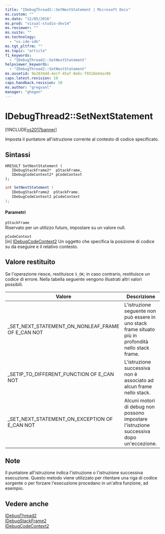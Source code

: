 ```yaml
---
title: "IDebugThread2::SetNextStatement | Microsoft Docs"
ms.custom: ""
ms.date: "12/05/2016"
ms.prod: "visual-studio-dev14"
ms.reviewer: ""
ms.suite: ""
ms.technology: 
  - "vs-ide-sdk"
ms.tgt_pltfrm: ""
ms.topic: "article"
f1_keywords: 
  - "IDebugThread2::SetNextStatement"
helpviewer_keywords: 
  - "IDebugThread2::SetNextStatement"
ms.assetid: 9e2834dd-4ecf-45af-8e6c-f9318ebdac06
caps.latest.revision: 10
caps.handback.revision: 10
ms.author: "gregvanl"
manager: "ghogen"
---
```

# IDebugThread2::SetNextStatement
[!INCLUDE[vs2017banner](../../../code-quality/includes/vs2017banner.md)]

Imposta il puntatore all'istruzione corrente al contesto di codice specificato.  
  
## Sintassi  
  
```cpp#  
HRESULT SetNextStatement (   
   IDebugStackFrame2*  pStackFrame,  
   IDebugCodeContext2* pCodeContext  
);  
```  
  
```c#  
int SetNextStatement (   
   IDebugStackFrame2  pStackFrame,  
   IDebugCodeContext2 pCodeContext  
);  
```  
  
#### Parametri  
 `pStackFrame`  
 Riservato per un utilizzo futuro, impostare su un valore null.  
  
 `pCodeContext`  
 \[in\]  [IDebugCodeContext2](../../../extensibility/debugger/reference/idebugcodecontext2.md) Un oggetto che specifica la posizione di codice su da eseguire e il relativo contesto.  
  
## Valore restituito  
 Se l'operazione riesce, restituisce `S_OK`; in caso contrario, restituisce un codice di errore.  Nella tabella seguente vengono illustrati altri valori possibili.  
  
|Valore|Descrizione|  
|------------|-----------------|  
|\_SET\_NEXT\_STATEMENT\_ON\_NONLEAF\_FRAME OF E\_CAN NOT|L'istruzione seguente non può essere in uno stack frame situato più in profondità nello stack frame.|  
|\_SETIP\_TO\_DIFFERENT\_FUNCTION OF E\_CAN NOT|L'istruzione successiva non è associato ad alcun frame nello stack.|  
|\_SET\_NEXT\_STATEMENT\_ON\_EXCEPTION OF E\_CAN NOT|Alcuni motori di debug non possono impostare l'istruzione successiva dopo un'eccezione.|  
  
## Note  
 Il puntatore all'istruzione indica l'istruzione o l'istruzione successiva esecuzione.  Questo metodo viene utilizzato per ritentare una riga di codice sorgente o per forzare l'esecuzione procedano in un'altra funzione, ad esempio.  
  
## Vedere anche  
 [IDebugThread2](../../../extensibility/debugger/reference/idebugthread2.md)   
 [IDebugStackFrame2](../../../extensibility/debugger/reference/idebugstackframe2.md)   
 [IDebugCodeContext2](../../../extensibility/debugger/reference/idebugcodecontext2.md)